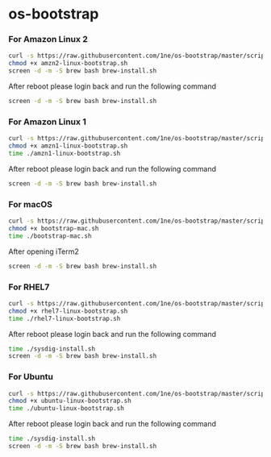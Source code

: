 # os-bootstrap
### For Amazon Linux 2

```bash
curl -s https://raw.githubusercontent.com/1ne/os-bootstrap/master/scripts/amzn/amzn2-linux-bootstrap.sh -o amzn2-linux-bootstrap.sh
chmod +x amzn2-linux-bootstrap.sh
screen -d -m -S brew bash brew-install.sh
```
After reboot please login back and run the following command
```bash
screen -d -m -S brew bash brew-install.sh
```

### For Amazon Linux 1

```bash
curl -s https://raw.githubusercontent.com/1ne/os-bootstrap/master/scripts/amzn/amzn1-linux-bootstrap.sh -o amzn1-linux-bootstrap.sh
chmod +x amzn1-linux-bootstrap.sh
time ./amzn1-linux-bootstrap.sh
```
After reboot please login back and run the following command
```bash
screen -d -m -S brew bash brew-install.sh
```

### For macOS

```bash
curl -s https://raw.githubusercontent.com/1ne/os-bootstrap/master/scripts/mac/bootstrap-mac.sh -o bootstrap-mac.sh
chmod +x bootstrap-mac.sh
time ./bootstrap-mac.sh
```
After opening iTerm2
```bash
screen -d -m -S brew bash brew-install.sh
```

### For RHEL7

```bash
curl -s https://raw.githubusercontent.com/1ne/os-bootstrap/master/scripts/rhel7/rhel7-linux-bootstrap.sh -o rhel7-linux-bootstrap.sh
chmod +x rhel7-linux-bootstrap.sh
time ./rhel7-linux-bootstrap.sh
```
After reboot please login back and run the following command
```bash
time ./sysdig-install.sh
screen -d -m -S brew bash brew-install.sh
```

### For Ubuntu

```bash
curl -s https://raw.githubusercontent.com/1ne/os-bootstrap/master/scripts/ubuntu/ubuntu-linux-bootstrap.sh -o ubuntu-linux-bootstrap.sh
chmod +x ubuntu-linux-bootstrap.sh
time ./ubuntu-linux-bootstrap.sh
```
After reboot please login back and run the following command
```bash
time ./sysdig-install.sh
screen -d -m -S brew bash brew-install.sh
```